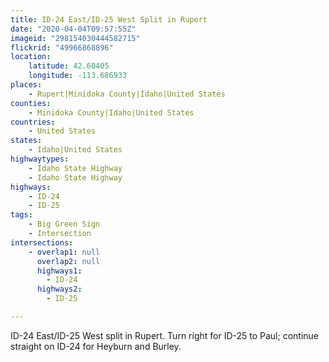 ```yaml
---
title: ID-24 East/ID-25 West Split in Rupert
date: "2020-04-04T09:57:55Z"
imageid: "298154030444582715"
flickrid: "49966868896"
location:
    latitude: 42.60405
    longitude: -113.686933
places:
    - Rupert|Minidoka County|Idaho|United States
counties:
    - Minidoka County|Idaho|United States
countries:
    - United States
states:
    - Idaho|United States
highwaytypes:
    - Idaho State Highway
    - Idaho State Highway
highways:
    - ID-24
    - ID-25
tags:
    - Big Green Sign
    - Intersection
intersections:
    - overlap1: null
      overlap2: null
      highways1:
        - ID-24
      highways2:
        - ID-25

---
```

ID-24 East/ID-25 West split in Rupert.  Turn right for ID-25 to Paul; continue straight on ID-24 for Heyburn and Burley.